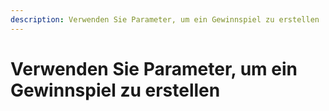 ```yaml
---
description: Verwenden Sie Parameter, um ein Gewinnspiel zu erstellen
---
```


# Verwenden Sie Parameter, um ein Gewinnspiel zu erstellen
